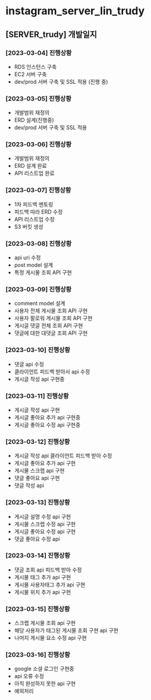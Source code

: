 # instagram_server_lin_trudy

## [SERVER_trudy] 개발일지

### [2023-03-04] 진행상황

- RDS 인스턴스 구축
- EC2 서버 구축
- dev/prod 서버 구축 및 SSL 적용 (진행 중)


### [2023-03-05] 진행상황

- 개발범위 재정의
- ERD 설계(진행중)
- dev/prod 서버 구축 및 SSL 적용 


### [2023-03-06] 진행상황

- 개발범위 재정의
- ERD 설계 완료
- API 리스트업 완료


### [2023-03-07] 진행상황

- 1차 피드백 멘토링
- 피드백 따라 ERD 수정
- API 리스트업 수정
- S3 버킷 생성

### [2023-03-08] 진행상황

- api uri 수정
- post model 설계
- 특정 게시물 조회 API 구현

### [2023-03-09] 진행상황

- comment model 설계
- 사용자 전체 게시물 조회 API 구현
- 사용자 팔로워 게시물 조회 API 구현
- 게시글 댓글 전체 조회 API 구현
- 댓글에 대한 대댓글 조회 API 구현

### [2023-03-10] 진행상황

- 댓글 api 수정
- 클라이언트 피드백 받아서 api 수정
- 게시글 작성 api 구현중

### [2023-03-11] 진행상황

- 게시글 작성 api 구현
- 게시글 좋아요 추가 api 구현중
- 게시글 좋아요 수정 api 구현중

### [2023-03-12] 진행상황

- 게시글 작성 api 클라이언트 피드백 받아 수정
- 게시글 좋아요 추가 api 구현
- 게시물 스크랩 api 구현
- 댓글 좋아요 api 구현
- 댓글 작성 api 

### [2023-03-13] 진행상황

- 게시글 설명 수정 api 구현
- 게시물 스크랩 수정 api 구현
- 게시글 좋아요 수정 api 구현
- 댓글 좋아요 수정 api 

### [2023-03-14] 진행상황

- 댓글 조회 api 피드백 받아 수정
- 게시물 태그 추가 api 구현
- 게시물 사용자태그 추가 api 구현
- 게시물 위치 추가 api 구현

### [2023-03-15] 진행상황

- 스크랩 게시물 조회 api 구현
- 해당 사용자가 태그된 게시물 조회 구현 api 구현
- 나머지 게시물 요소 수정 api 구현

### [2023-03-16] 진행상황

- google 소셜 로그인 구현중
- api 오류 수정
- 아직 완성하지 못한 api 구현
- 예외처리 
